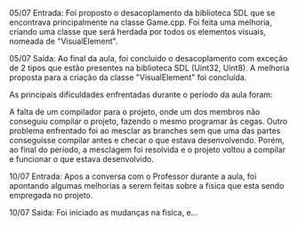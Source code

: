 05/07 Entrada: Foi proposto o desacoplamento da biblioteca SDL que se encontrava principalmente na classe Game.cpp. Foi feita uma melhoria, criando uma classe que será herdada por todos os elementos visuais, nomeada de "VisualElement".

05/07 Saída: Ao final da aula, foi concluído o desacoplamento com exceção de 2 tipos que estão presentes na biblioteca SDL (Uint32, Uint8). A melhoria proposta para a criação da classe "VisualElement" foi concluída.

As principais dificuldades enfrentadas durante o período da aula foram:

A falta de um compilador para o projeto, onde um dos membros não conseguiu compilar o projeto, fazendo o mesmo programar às cegas.
Outro problema enfrentado foi ao mesclar as branches sem que uma das partes conseguisse compilar antes e checar o que estava desenvolvendo. Porém, ao final do período, a mesclagem foi resolvida e o projeto voltou a compilar e funcionar o que estava desenvolvido.

10/07 Entrada: Apos a conversa com o Professor durante a aula, foi apontando algumas melhorias a serem feitas sobre a fisica que esta sendo empregada no projeto. 

10/07 Saida: Foi iniciado as mudanças na fisica, e...
